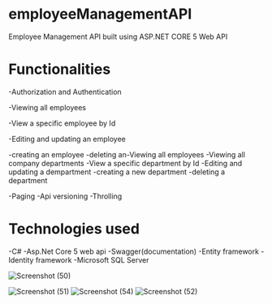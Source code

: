# employeeManagementAPI
Employee Management API built using ASP.NET CORE 5 Web API

# Functionalities

-Authorization and Authentication

-Viewing all employees

-View a specific employee by Id

-Editing and updating an employee

-creating an employee
-deleting an-Viewing all employees
-Viewing all company departments
-View a specific department by Id
-Editing and updating a dempartment
-creating a new department
-deleting a department

-Paging
-Api versioning
-Throlling

# Technologies used
-C#
-Asp.Net Core 5 web api
-Swagger(documentation)
-Entity framework
-Identity framework
-Microsoft SQL Server




![Screenshot (50)](https://user-images.githubusercontent.com/54495258/113777490-d2c23000-9733-11eb-873c-dbf21d4ccb65.png)

![Screenshot (51)](https://user-images.githubusercontent.com/54495258/113777524-e077b580-9733-11eb-9815-c37a05134b3c.png)
![Screenshot (54)](https://user-images.githubusercontent.com/54495258/113777640-04d39200-9734-11eb-8b78-87f916d71f4d.png)
![Screenshot (52)](https://user-images.githubusercontent.com/54495258/113777655-0bfaa000-9734-11eb-8aaa-9175e24b98e3.png)
